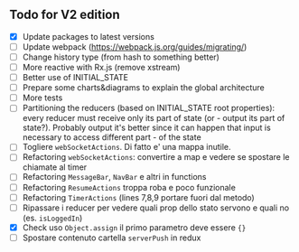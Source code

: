 ## Todo for V2 edition

- [x] Update packages to latest versions
- [ ] Update webpack (https://webpack.js.org/guides/migrating/)
- [ ] Change history type (from hash to something better)
- [ ] More reactive with Rx.js (remove xstream)
- [ ] Better use of INITIAL_STATE
- [ ] Prepare some charts&diagrams to explain the global architecture
- [ ] More tests
- [ ] Partitioning the reducers (based on INITIAL_STATE root properties): every reducer must receive only its part of state (or - output its part of state?). Probably output it's better since it can happen that input is necessary to access different part - of the state
- [ ] Togliere `webSocketActions`. Di fatto e' una mappa inutile.
- [ ] Refactoring `webSocketActions`: convertire a map e vedere se spostare le chiamate al timer
- [ ] Refactoring `MessageBar`, `NavBar` e altri in functions
- [ ] Refactoring `ResumeActions` troppa roba e poco funzionale
- [ ] Refactoring `TimerActions` (lines 7,8,9 portare fuori dal metodo)
- [ ] Ripassare i reducer per vedere quali prop dello stato servono e quali no (es. `isLoggedIn`)
- [x] Check uso `Object.assign` il primo parametro deve essere `{}`
- [ ] Spostare contenuto cartella `serverPush` in redux
